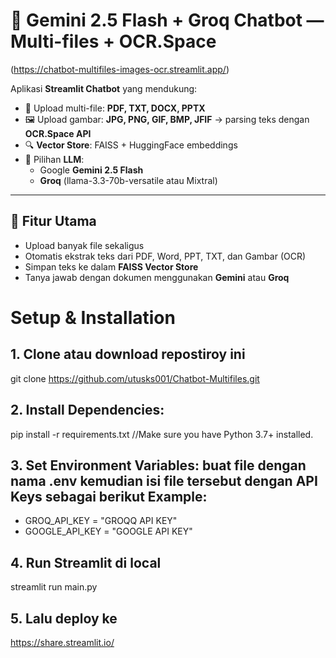 # 🤖 Gemini 2.5 Flash + Groq Chatbot — Multi-files + OCR.Space
(https://chatbot-multifiles-images-ocr.streamlit.app/)

Aplikasi **Streamlit Chatbot** yang mendukung:
- 📄 Upload multi-file: **PDF, TXT, DOCX, PPTX**
- 🖼️ Upload gambar: **JPG, PNG, GIF, BMP, JFIF** → parsing teks dengan **OCR.Space API**
- 🔍 **Vector Store**: FAISS + HuggingFace embeddings
- 🤖 Pilihan **LLM**:
  - Google **Gemini 2.5 Flash**
  - **Groq** (llama-3.3-70b-versatile atau Mixtral)

---

## 🚀 Fitur Utama
- Upload banyak file sekaligus
- Otomatis ekstrak teks dari PDF, Word, PPT, TXT, dan Gambar (OCR)
- Simpan teks ke dalam **FAISS Vector Store**
- Tanya jawab dengan dokumen menggunakan **Gemini** atau **Groq**


# Setup & Installation

## 1. Clone atau download repostiroy ini
git clone https://github.com/utusks001/Chatbot-Multifiles.git

## 2. Install Dependencies:
pip install -r requirements.txt
//Make sure you have Python 3.7+ installed.

## 3. Set Environment Variables: buat file dengan nama .env kemudian isi file tersebut dengan API Keys sebagai berikut Example:
- GROQ_API_KEY = "GROQQ API KEY"
- GOOGLE_API_KEY = "GOOGLE API KEY"

## 4. Run Streamlit di local
streamlit run main.py

## 5. Lalu deploy ke 
https://share.streamlit.io/

